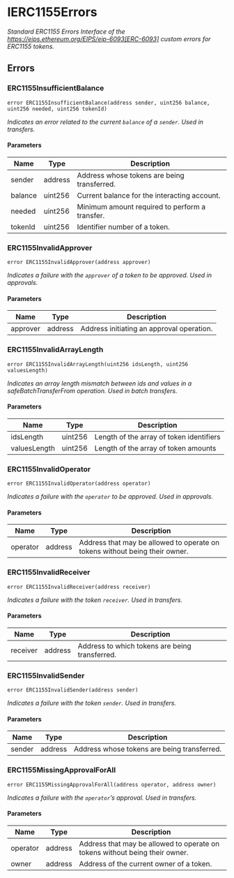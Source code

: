 # IERC1155Errors

_Standard ERC1155 Errors Interface of the https://eips.ethereum.org/EIPS/eip-6093[ERC-6093] custom errors for ERC1155
tokens._

## Errors

### ERC1155InsufficientBalance

```solidity
error ERC1155InsufficientBalance(address sender, uint256 balance, uint256 needed, uint256 tokenId)
```

_Indicates an error related to the current `balance` of a `sender`. Used in transfers._

#### Parameters

| Name    | Type    | Description                                    |
| ------- | ------- | ---------------------------------------------- |
| sender  | address | Address whose tokens are being transferred.    |
| balance | uint256 | Current balance for the interacting account.   |
| needed  | uint256 | Minimum amount required to perform a transfer. |
| tokenId | uint256 | Identifier number of a token.                  |

### ERC1155InvalidApprover

```solidity
error ERC1155InvalidApprover(address approver)
```

_Indicates a failure with the `approver` of a token to be approved. Used in approvals._

#### Parameters

| Name     | Type    | Description                               |
| -------- | ------- | ----------------------------------------- |
| approver | address | Address initiating an approval operation. |

### ERC1155InvalidArrayLength

```solidity
error ERC1155InvalidArrayLength(uint256 idsLength, uint256 valuesLength)
```

_Indicates an array length mismatch between ids and values in a safeBatchTransferFrom operation. Used in batch
transfers._

#### Parameters

| Name         | Type    | Description                              |
| ------------ | ------- | ---------------------------------------- |
| idsLength    | uint256 | Length of the array of token identifiers |
| valuesLength | uint256 | Length of the array of token amounts     |

### ERC1155InvalidOperator

```solidity
error ERC1155InvalidOperator(address operator)
```

_Indicates a failure with the `operator` to be approved. Used in approvals._

#### Parameters

| Name     | Type    | Description                                                                 |
| -------- | ------- | --------------------------------------------------------------------------- |
| operator | address | Address that may be allowed to operate on tokens without being their owner. |

### ERC1155InvalidReceiver

```solidity
error ERC1155InvalidReceiver(address receiver)
```

_Indicates a failure with the token `receiver`. Used in transfers._

#### Parameters

| Name     | Type    | Description                                    |
| -------- | ------- | ---------------------------------------------- |
| receiver | address | Address to which tokens are being transferred. |

### ERC1155InvalidSender

```solidity
error ERC1155InvalidSender(address sender)
```

_Indicates a failure with the token `sender`. Used in transfers._

#### Parameters

| Name   | Type    | Description                                 |
| ------ | ------- | ------------------------------------------- |
| sender | address | Address whose tokens are being transferred. |

### ERC1155MissingApprovalForAll

```solidity
error ERC1155MissingApprovalForAll(address operator, address owner)
```

_Indicates a failure with the `operator`’s approval. Used in transfers._

#### Parameters

| Name     | Type    | Description                                                                 |
| -------- | ------- | --------------------------------------------------------------------------- |
| operator | address | Address that may be allowed to operate on tokens without being their owner. |
| owner    | address | Address of the current owner of a token.                                    |
